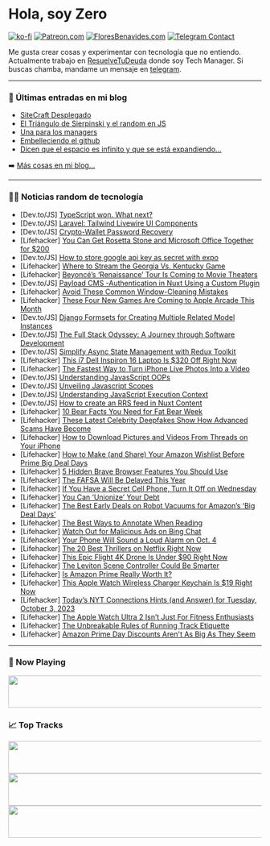 # Hola, soy Zero

[![ko-fi](https://ko-fi.com/img/githubbutton_sm.svg)](https://ko-fi.com/J3J4N0LUK)
[![Patreon.com](https://img.shields.io/endpoint.svg?url=https%3A%2F%2Fshieldsio-patreon.vercel.app%2Fapi%3Fusername%3Dzerodragon%26type%3Dpatrons&style=for-the-badge)](https://patreon.com/zerodragon)
[![FloresBenavides.com](https://img.shields.io/website?down_message=oops&label=MiBlog&style=for-the-badge&up_message=online&url=https%3A%2F%2Ffloresbenavides.com)](https://floresbenavides.com)
[![Telegram Contact](https://img.shields.io/badge/escr%C3%ADbeme-ZeroDragon-%2326A5E4?style=for-the-badge&logo=telegram)](https://t.me/zerodragon)

Me gusta crear cosas y experimentar con tecnología que no entiendo.
Actualmente trabajo en [ResuelveTuDeuda](http://github.com/resuelve) donde soy Tech Manager.
Si buscas chamba, mandame un mensaje en [telegram](https://t.me/zerodragon).

---

### 📕 Últimas entradas en mi blog
<!-- BLOG-POST-LIST:START -->
- [SiteCraft Desplegado](https://floresbenavides.com/sitecraft-desplegado/)
- [El Triángulo de Sierpinski y el random en JS](https://floresbenavides.com/el-triangulo-de-sierpinski-y-el-random-en-js/)
- [Una para los managers](https://floresbenavides.com/una-para-los-managers/)
- [Embelleciendo el github](https://floresbenavides.com/embelleciendo-el-github/)
- [Dicen que el espacio es infinito y que se está expandiendo…](https://floresbenavides.com/dicen-que-el-espacio-es-infinito-y-que-se-esta-expandiendo/)
<!-- BLOG-POST-LIST:END -->

➡️ [Más cosas en mi blog...](https://floresbenavides.com)

---

### 👨‍💻 Noticias random de tecnología
<!-- TECH-POSTS:START -->
- [Dev.to/JS] [TypeScript won. What next?](https://dev.to/remojansen/typescript-won-what-next-27md)
- [Dev.to/JS] [Laravel: Tailwind Livewire UI Components](https://dev.to/bytebricks/laravel-tailwind-livewire-ui-components-8pn)
- [Dev.to/JS] [Crypto-Wallet Password Recovery](https://dev.to/rowanbarland/crypto-wallet-password-recovery-4mlb)
- [Lifehacker] [You Can Get Rosetta Stone and Microsoft Office Together for $200](https://lifehacker.com/you-can-get-rosetta-stone-and-microsoft-office-together-1850878418)
- [Dev.to/JS] [How to store google api key as secret with expo](https://dev.to/allenwalker3/how-to-store-google-api-key-as-secret-with-expo-5egg)
- [Lifehacker] [Where to Stream the Georgia Vs. Kentucky Game](https://lifehacker.com/where-to-stream-the-georgia-vs-kentucky-game-1850896734)
- [Lifehacker] [Beyoncé’s ‘Renaissance’ Tour Is Coming to Movie Theaters](https://lifehacker.com/preorder-tickets-beyonce-s-renaissance-tour-movie-1850896536)
- [Dev.to/JS] [Payload CMS -Authentication in Nuxt Using a Custom Plugin](https://dev.to/aaronksaunders/payload-cms-authentication-in-nuxt-using-a-custom-plugin-1gg5)
- [Lifehacker] [Avoid These Common Window-Cleaning Mistakes](https://lifehacker.com/avoid-these-common-window-cleaning-mistakes-1850895198)
- [Lifehacker] [These Four New Games Are Coming to Apple Arcade This Month](https://lifehacker.com/these-four-new-games-are-coming-to-apple-arcade-this-mo-1850896428)
- [Dev.to/JS] [Django Formsets for Creating Multiple Related Model Instances](https://dev.to/nathanlewis99/django-formsets-for-creating-multiple-related-model-instances-afe)
- [Dev.to/JS] [The Full Stack Odyssey: A Journey through Software Development](https://dev.to/dinvstr/the-full-stack-odyssey-a-journey-through-software-development-18d5)
- [Dev.to/JS] [Simplify Async State Management with Redux Toolkit](https://dev.to/codybarker/simplify-async-state-management-with-redux-toolkit-37kl)
- [Lifehacker] [This i7 Dell Inspiron 16 Laptop Is $320 Off Right Now](https://lifehacker.com/this-i7-dell-inspiron-16-laptop-is-320-off-right-now-1850896343)
- [Lifehacker] [The Fastest Way to Turn iPhone Live Photos Into a Video](https://lifehacker.com/turn-live-photos-into-video-iphone-1850895845)
- [Dev.to/JS] [Understanding JavasScript OOPs](https://dev.to/arindam_1729/understanding-javasscript-oops-26l6)
- [Dev.to/JS] [Unveiling Javascript Scopes](https://dev.to/arindam_1729/unveiling-javascript-scopes-4bl5)
- [Dev.to/JS] [Understanding JavaScript Execution Context](https://dev.to/arindam_1729/understanding-javascript-execution-context-573k)
- [Dev.to/JS] [How to create an RRS feed in Nuxt Content](https://dev.to/michalkuncio/how-to-create-an-rrs-feed-in-nuxt-content-1bg5)
- [Lifehacker] [10 Bear Facts You Need for Fat Bear Week](https://lifehacker.com/10-bear-facts-you-need-for-fat-bear-week-1849627121)
- [Lifehacker] [These Latest Celebrity Deepfakes Show How Advanced Scams Have Become](https://lifehacker.com/these-latest-celebrity-deepfakes-show-how-advanced-scam-1850895311)
- [Lifehacker] [How to Download Pictures and Videos From Threads on Your iPhone](https://lifehacker.com/download-pictures-video-from-threads-iphone-1850895658)
- [Lifehacker] [How to Make &lpar;and Share&rpar; Your Amazon Wishlist Before Prime Big Deal Days](https://lifehacker.com/how-to-make-and-share-your-amazon-wishlist-before-pri-1850620369)
- [Lifehacker] [5 Hidden Brave Browser Features You Should Use](https://lifehacker.com/brave-browser-best-hidden-features-1850895498)
- [Lifehacker] [The FAFSA Will Be Delayed This Year](https://lifehacker.com/the-fafsa-will-be-delayed-this-year-1850895008)
- [Lifehacker] [If You Have a Secret Cell Phone, Turn It Off on Wednesday](https://lifehacker.com/if-you-have-a-secret-cell-phone-turn-it-off-on-wednesd-1850895009)
- [Lifehacker] [You Can ‘Unionize’ Your Debt](https://lifehacker.com/how-and-when-to-join-debtors-union-1850895018)
- [Lifehacker] [The Best Early Deals on Robot Vacuums for Amazon’s ‘Big Deal Days’](https://lifehacker.com/the-best-early-prime-day-deals-for-vacuums-1850562769)
- [Lifehacker] [The Best Ways to Annotate When Reading](https://lifehacker.com/the-best-ways-to-annotate-when-reading-1850895212)
- [Lifehacker] [Watch Out for Malicious Ads on Bing Chat](https://lifehacker.com/watch-out-for-malicious-ads-on-bing-chat-1850894698)
- [Lifehacker] [Your Phone Will Sound a Loud Alarm on Oct. 4](https://lifehacker.com/your-phone-will-sound-a-loud-alarm-on-oct-4-1850894829)
- [Lifehacker] [The 20 Best Thrillers on Netflix Right Now](https://lifehacker.com/the-best-thrillers-on-netflix-1850891960)
- [Lifehacker] [This Epic Flight 4K Drone Is Under $90 Right Now](https://lifehacker.com/this-epic-flight-4k-drone-is-under-90-right-now-1850878261)
- [Lifehacker] [The Leviton Scene Controller Could Be Smarter](https://lifehacker.com/leviton-scene-controller-review-1850894184)
- [Lifehacker] [Is Amazon Prime Really Worth It?](https://lifehacker.com/is-amazon-prime-really-worth-it-1850892083)
- [Lifehacker] [This Apple Watch Wireless Charger Keychain Is $19 Right Now](https://lifehacker.com/this-apple-watch-wireless-charger-keychain-is-19-right-1850878081)
- [Lifehacker] [Today’s NYT Connections Hints &lpar;and Answer&rpar; for Tuesday, October 3, 2023](https://lifehacker.com/nyt-connections-answer-today-october-3-2023-1850891515)
- [Lifehacker] [The Apple Watch Ultra 2 Isn’t Just For Fitness Enthusiasts](https://lifehacker.com/apple-watch-ultra-2-review-1850892815)
- [Lifehacker] [The Unbreakable Rules of Running Track Etiquette](https://lifehacker.com/running-track-etiquette-1850893229)
- [Lifehacker] [Amazon Prime Day Discounts Aren&#39;t As Big As They Seem](https://lifehacker.com/how-to-check-a-product-s-price-history-on-amazon-1849158394)<!-- TECH-POSTS:END -->

---

### 🎵 Now Playing
<a href="https://spotify-now-playing-dun.vercel.app/now-playing?open"><img src="https://spotify-now-playing-dun.vercel.app/now-playing" width="540" height="64"></a>

### 📈 Top Tracks
<a href="https://spotify-now-playing-dun.vercel.app/top-tracks?i=1&open"><img src="https://spotify-now-playing-dun.vercel.app/top-tracks?i=1" width="540" height="64"></a>
<a href="https://spotify-now-playing-dun.vercel.app/top-tracks?i=2&open"><img src="https://spotify-now-playing-dun.vercel.app/top-tracks?i=2" width="540" height="64"></a>
<a href="https://spotify-now-playing-dun.vercel.app/top-tracks?i=3&open"><img src="https://spotify-now-playing-dun.vercel.app/top-tracks?i=3" width="540" height="64"></a>
